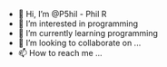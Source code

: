 - 👋 Hi, I’m @P5hil - Phil R
- 👀 I’m interested in programming
- 🌱 I’m currently learning programming
- 💞️ I’m looking to collaborate on ...
- 📫 How to reach me ...

<!---
P5hil/P5hil is a ✨ special ✨ repository because its `README.md` (this file) appears on your GitHub profile.
You can click the Preview link to take a look at your changes.
--->
